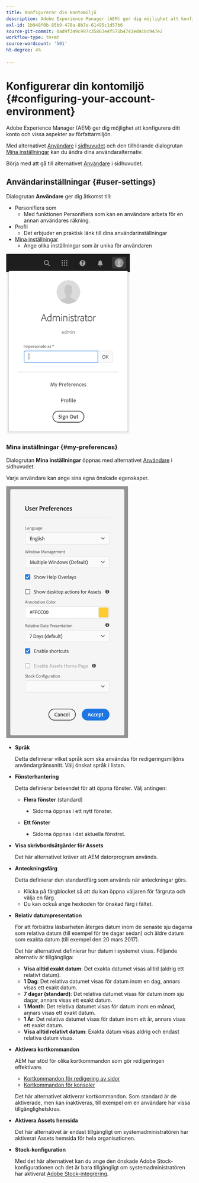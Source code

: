 ```yaml
---
title: Konfigurerar din kontomiljö
description: Adobe Experience Manager (AEM) ger dig möjlighet att konfigurera ditt konto och vissa aspekter av författarmiljön.
exl-id: 1b948f0b-85b9-478a-8b7e-61495c1d57b6
source-git-commit: 0ad9f349c997c35862e4f571b4741ed4c0c947e2
workflow-type: tm+mt
source-wordcount: '501'
ht-degree: 4%

---
```


# Konfigurerar din kontomiljö {#configuring-your-account-environment}

Adobe Experience Manager (AEM) ger dig möjlighet att konfigurera ditt konto och vissa aspekter av författarmiljön.

Med alternativet [Användare](#user-settings) i [sidhuvudet](/help/sites-cloud/authoring/getting-started/basic-handling.md#the-header) och den tillhörande dialogrutan [Mina inställningar](#my-preferences) kan du ändra dina användaralternativ.

Börja med att gå till alternativet [Användare](#user-settings) i sidhuvudet.

## Användarinställningar {#user-settings}

Dialogrutan **Användare** ger dig åtkomst till:

* Personifiera som
   * Med funktionen Personifiera som kan en användare arbeta för en annan användares räkning. <!--With the [Impersonate as](/help/sites-administering/security.md#impersonating-another-user) functionality, a user can work on behalf of another user.-->
* Profil
   * Det erbjuder en praktisk länk till dina användarinställningar <!--Offers a convenient link to your [user settings](/help/sites-administering/security.md))-->
* [Mina inställningar](#my-preferences)
   * Ange olika inställningar som är unika för användaren

![Användarinställningar](/help/sites-cloud/authoring/assets/user-settings.png)

### Mina inställningar {#my-preferences}

Dialogrutan **Mina inställningar** öppnas med alternativet [Användare](#user-settings) i sidhuvudet.

Varje användare kan ange sina egna önskade egenskaper.

![Mina inställningar](/help/sites-cloud/authoring/assets/user-preferences.png)

* **Språk**

  Detta definierar vilket språk som ska användas för redigeringsmiljöns användargränssnitt. Välj önskat språk i listan.

* **Fönsterhantering**

  Detta definierar beteendet för att öppna fönster. Välj antingen:

   * **Flera fönster** (standard)

      * Sidorna öppnas i ett nytt fönster.

   * **Ett fönster**

      * Sidorna öppnas i det aktuella fönstret.

* **Visa skrivbordsåtgärder för Assets**

  Det här alternativet kräver att AEM datorprogram används.

* **Anteckningsfärg**

  Detta definierar den standardfärg som används när anteckningar görs.

   * Klicka på färgblocket så att du kan öppna väljaren för färgruta och välja en färg.
   * Du kan också ange hexkoden för önskad färg i fältet.

* **Relativ datumpresentation**

  För att förbättra läsbarheten återges datum inom de senaste sju dagarna som relativa datum (till exempel för tre dagar sedan) och äldre datum som exakta datum (till exempel den 20 mars 2017).

  Det här alternativet definierar hur datum i systemet visas. Följande alternativ är tillgängliga:

   * **Visa alltid exakt datum**: Det exakta datumet visas alltid (aldrig ett relativt datum).
   * **1 Dag**: Det relativa datumet visas för datum inom en dag, annars visas ett exakt datum.
   * **7 dagar (standard)**: Det relativa datumet visas för datum inom sju dagar, annars visas ett exakt datum.
   * **1 Month**: Det relativa datumet visas för datum inom en månad, annars visas ett exakt datum.
   * **1 År**: Det relativa datumet visas för datum inom ett år, annars visas ett exakt datum.
   * **Visa alltid relativt datum**: Exakta datum visas aldrig och endast relativa datum visas.

* **Aktivera kortkommandon**

  AEM har stöd för olika kortkommandon som gör redigeringen effektivare.

   * [Kortkommandon för redigering av sidor](/help/sites-cloud/authoring/fundamentals/keyboard-shortcuts.md)
   * [Kortkommandon för konsoler](/help/sites-cloud/authoring/getting-started/keyboard-shortcuts.md)

  Det här alternativet aktiverar kortkommandon. Som standard är de aktiverade, men kan inaktiveras, till exempel om en användare har vissa tillgänglighetskrav.

* **Aktivera Assets hemsida**

  Det här alternativet är endast tillgängligt om systemadministratören har aktiverat Assets hemsida för hela organisationen.

* **Stock-konfiguration**

  Med det här alternativet kan du ange den önskade Adobe Stock-konfigurationen och det är bara tillgängligt om systemadministratören har aktiverat [Adobe Stock-integrering](/help/assets/aem-assets-adobe-stock.md).
